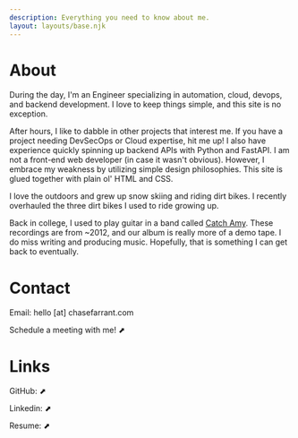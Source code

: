 ```yaml
---
description: Everything you need to know about me.
layout: layouts/base.njk
---
```


# About
During the day, I'm an Engineer specializing in automation, cloud, devops, and backend development. I love to keep things simple, and this site is no exception.

After hours, I like to dabble in other projects that interest me. If you have a project needing DevSecOps or Cloud expertise, hit me up! I also have experience quickly spinning up backend APIs with Python and FastAPI. I am not a front-end web developer (in case it wasn't obvious). However, I embrace my weakness by utilizing simple design philosophies. This site is glued together with plain ol' HTML and CSS.

I love the outdoors and grew up snow skiing and riding dirt bikes. I recently overhauled the three dirt bikes I used to ride growing up.

Back in college, I used to play guitar in a band called <a href="https://open.spotify.com/artist/1XvxAZS5waAnVv4OEnZDVA" target="_blank">Catch Amy</a>. These recordings are from ~2012, and our album is really more of a demo tape. I do miss writing and producing music. Hopefully, that is something I can get back to eventually.

# Contact

Email: hello [at] chasefarrant.com

Schedule a meeting with me! <a href="https://cal.com/chasefarrant/meetandgreet" target="_blank" style="text-decoration:none">&#11016;</a>


# Links

GitHub: <a href="https://github.com/farrantch" target="_blank" style="text-decoration:none">&#11016;</a>

Linkedin: <a href="https://www.linkedin.com/in/chase-f-58399b65/" target="_blank" style="text-decoration:none">&#11016;</a>

Resume: <a href="/ChaseFarrant-Resume.pdf" target="_blank" style="text-decoration:none">&#11016;</a>